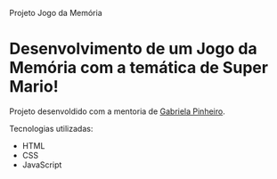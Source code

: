 Projeto Jogo da Memória

# Desenvolvimento de um Jogo da Memória com a temática de Super Mario!

Projeto desenvoldido com a mentoria de [Gabriela Pinheiro](http://www.github.com/SpruceGabriela "Gabriela Pinheiro").

Tecnologias utilizadas:

-   HTML
-   CSS
-   JavaScript

